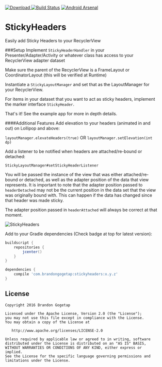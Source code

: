 [ ![Download](https://api.bintray.com/packages/bgogetap/android/StickyHeaders/images/download.svg) ](https://bintray.com/bgogetap/android/StickyHeaders/_latestVersion) [![Build Status](https://travis-ci.org/bgogetap/StickyHeaders.svg?branch=tests)](https://travis-ci.org/bgogetap/StickyHeaders)
[![Android Arsenal](https://img.shields.io/badge/Android%20Arsenal-StickyHeaders-brightgreen.svg?style=flat)](http://android-arsenal.com/details/1/3922)
# StickyHeaders
Easily add Sticky Headers to your RecyclerView

###Setup
Implement `StickyHeaderHandler` in your Presenter/Adapter/Activity or whatever class has access to your RecyclerView adapter dataset

Make sure the parent of the RecyclerView is a FrameLayout or CoordinatorLayout (this will be verified at Runtime)

Instantiate a `StickyLayoutManager` and set that as the LayoutManager for your RecyclerView.

For items in your dataset that you want to act as sticky headers, implement the marker interface `StickyHeader`.

That's it! See the example app for more in depth details.

####Additional Features
Add elevation to your headers (animated in and out) on Lollipop and above:

`layoutManager.elevateHeaders(true)` OR `layoutManager.setElevation(int dp)`

Add a listener to be notified when headers are attached/re-bound or detached:

`StickyLayoutManager#setStickyHeaderListener`

You will be passed the instance of the view that was either attached/re-bound or detached, as well as the adapter position of the data that view represents. It is important to note that the adapter position passed to `headerDetached` may not be the current position in the data set that the view was originally bound with. This can happen if the data has changed since that header was made sticky.

The adapter position passed in `headerAttached` will always be correct at that moment.

![StickyHeaders](art/demo-padding.gif)

Add to your Gradle dependencies (Check badge at top for latest version):

```groovy
buildscript {
    repositories {
        jcenter()
    }
}

dependencies {
    compile 'com.brandongogetap:stickyheaders:x.y.z'
}
```

License
-------

    Copyright 2016 Brandon Gogetap

    Licensed under the Apache License, Version 2.0 (the "License");
    you may not use this file except in compliance with the License.
    You may obtain a copy of the License at

       http://www.apache.org/licenses/LICENSE-2.0

    Unless required by applicable law or agreed to in writing, software
    distributed under the License is distributed on an "AS IS" BASIS,
    WITHOUT WARRANTIES OR CONDITIONS OF ANY KIND, either express or implied.
    See the License for the specific language governing permissions and
    limitations under the License.
